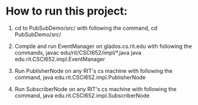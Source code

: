 # How to run this project:

1. cd to PubSubDemo/src/ with following the command,
   cd PubSubDemo/src/

2. Compile and run EventManager on glados.cs.rit.edu with following the commands,
   javac edu/rit/CSCI652/impl/*.java
   java edu.rit.CSCI652.impl.EventManager

3. Run PublisherNode on any RIT's cs machine with following the command,
   java edu.rit.CSCI652.impl.PublisherNode

4. Run SubscriberNode on any RIT's cs machine with following the command,
   java edu.rit.CSCI652.impl.SubscriberNode
